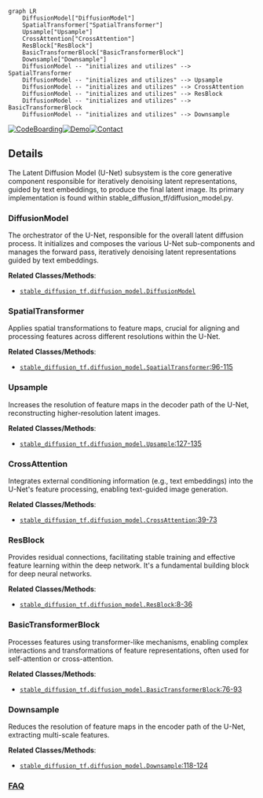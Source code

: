 ```mermaid
graph LR
    DiffusionModel["DiffusionModel"]
    SpatialTransformer["SpatialTransformer"]
    Upsample["Upsample"]
    CrossAttention["CrossAttention"]
    ResBlock["ResBlock"]
    BasicTransformerBlock["BasicTransformerBlock"]
    Downsample["Downsample"]
    DiffusionModel -- "initializes and utilizes" --> SpatialTransformer
    DiffusionModel -- "initializes and utilizes" --> Upsample
    DiffusionModel -- "initializes and utilizes" --> CrossAttention
    DiffusionModel -- "initializes and utilizes" --> ResBlock
    DiffusionModel -- "initializes and utilizes" --> BasicTransformerBlock
    DiffusionModel -- "initializes and utilizes" --> Downsample
```

[![CodeBoarding](https://img.shields.io/badge/Generated%20by-CodeBoarding-9cf?style=flat-square)](https://github.com/CodeBoarding/GeneratedOnBoardings)[![Demo](https://img.shields.io/badge/Try%20our-Demo-blue?style=flat-square)](https://www.codeboarding.org/demo)[![Contact](https://img.shields.io/badge/Contact%20us%20-%20contact@codeboarding.org-lightgrey?style=flat-square)](mailto:contact@codeboarding.org)

## Details

The Latent Diffusion Model (U-Net) subsystem is the core generative component responsible for iteratively denoising latent representations, guided by text embeddings, to produce the final latent image. Its primary implementation is found within stable_diffusion_tf/diffusion_model.py.

### DiffusionModel
The orchestrator of the U-Net, responsible for the overall latent diffusion process. It initializes and composes the various U-Net sub-components and manages the forward pass, iteratively denoising latent representations guided by text embeddings.


**Related Classes/Methods**:

- <a href="https://github.com/divamgupta/stable-diffusion-tensorflow/blob/master/stable_diffusion_tf/diffusion_model.py" target="_blank" rel="noopener noreferrer">`stable_diffusion_tf.diffusion_model.DiffusionModel`</a>


### SpatialTransformer
Applies spatial transformations to feature maps, crucial for aligning and processing features across different resolutions within the U-Net.


**Related Classes/Methods**:

- <a href="https://github.com/divamgupta/stable-diffusion-tensorflow/blob/master/stable_diffusion_tf/diffusion_model.py#L96-L115" target="_blank" rel="noopener noreferrer">`stable_diffusion_tf.diffusion_model.SpatialTransformer`:96-115</a>


### Upsample
Increases the resolution of feature maps in the decoder path of the U-Net, reconstructing higher-resolution latent images.


**Related Classes/Methods**:

- <a href="https://github.com/divamgupta/stable-diffusion-tensorflow/blob/master/stable_diffusion_tf/diffusion_model.py#L127-L135" target="_blank" rel="noopener noreferrer">`stable_diffusion_tf.diffusion_model.Upsample`:127-135</a>


### CrossAttention
Integrates external conditioning information (e.g., text embeddings) into the U-Net's feature processing, enabling text-guided image generation.


**Related Classes/Methods**:

- <a href="https://github.com/divamgupta/stable-diffusion-tensorflow/blob/master/stable_diffusion_tf/diffusion_model.py#L39-L73" target="_blank" rel="noopener noreferrer">`stable_diffusion_tf.diffusion_model.CrossAttention`:39-73</a>


### ResBlock
Provides residual connections, facilitating stable training and effective feature learning within the deep network. It's a fundamental building block for deep neural networks.


**Related Classes/Methods**:

- <a href="https://github.com/divamgupta/stable-diffusion-tensorflow/blob/master/stable_diffusion_tf/diffusion_model.py#L8-L36" target="_blank" rel="noopener noreferrer">`stable_diffusion_tf.diffusion_model.ResBlock`:8-36</a>


### BasicTransformerBlock
Processes features using transformer-like mechanisms, enabling complex interactions and transformations of feature representations, often used for self-attention or cross-attention.


**Related Classes/Methods**:

- <a href="https://github.com/divamgupta/stable-diffusion-tensorflow/blob/master/stable_diffusion_tf/diffusion_model.py#L76-L93" target="_blank" rel="noopener noreferrer">`stable_diffusion_tf.diffusion_model.BasicTransformerBlock`:76-93</a>


### Downsample
Reduces the resolution of feature maps in the encoder path of the U-Net, extracting multi-scale features.


**Related Classes/Methods**:

- <a href="https://github.com/divamgupta/stable-diffusion-tensorflow/blob/master/stable_diffusion_tf/diffusion_model.py#L118-L124" target="_blank" rel="noopener noreferrer">`stable_diffusion_tf.diffusion_model.Downsample`:118-124</a>




### [FAQ](https://github.com/CodeBoarding/GeneratedOnBoardings/tree/main?tab=readme-ov-file#faq)